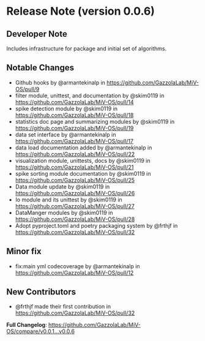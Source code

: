 # Release Note (version 0.0.6)

## Developer Note

Includes infrastructure for package and initial set of algorithms.

## Notable Changes

* Github hooks by @armantekinalp in https://github.com/GazzolaLab/MiV-OS/pull/9
* filter module, unittest, and documentation by @skim0119 in https://github.com/GazzolaLab/MiV-OS/pull/14
* spike detection module by @skim0119 in https://github.com/GazzolaLab/MiV-OS/pull/18
* statistics doc page and summarizing modules by @skim0119 in https://github.com/GazzolaLab/MiV-OS/pull/19
* data set interface by @armantekinalp in https://github.com/GazzolaLab/MiV-OS/pull/17
* data load documentation added by @armantekinalp in https://github.com/GazzolaLab/MiV-OS/pull/22
* visualization module, unittests, docs by @skim0119 in https://github.com/GazzolaLab/MiV-OS/pull/21
* spike sorting module documentation by @skim0119 in https://github.com/GazzolaLab/MiV-OS/pull/25
* Data module update by @skim0119 in https://github.com/GazzolaLab/MiV-OS/pull/26
* Io module and its unittest by @skim0119 in https://github.com/GazzolaLab/MiV-OS/pull/27
* DataManger modules by @skim0119 in https://github.com/GazzolaLab/MiV-OS/pull/28
* Adopt pyproject.toml and poetry packaging system by @frthjf in https://github.com/GazzolaLab/MiV-OS/pull/32

## Minor fix

* fix:main yml codecoverage by @armantekinalp in https://github.com/GazzolaLab/MiV-OS/pull/12

## New Contributors
* @frthjf made their first contribution in https://github.com/GazzolaLab/MiV-OS/pull/32

**Full Changelog**: https://github.com/GazzolaLab/MiV-OS/compare/v0.0.1...v0.0.6
